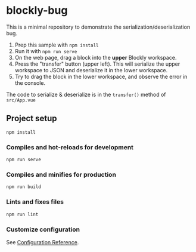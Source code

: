 # blockly-bug

This is a minimal repository to demonstrate the serialization/deserialization bug.

1. Prep this sample with `npm install`
1. Run it with `npm run serve`
1. On the web page, drag a block into the **upper** Blockly workspace.  
1. Press the "transfer" button (upper left).  This will serialize the upper workspace to JSON and deserialize it in the lower workspace.
1. Try to drag the block in the lower workspace, and observe the error in the console.

The code to serialize & deserialize is in the `transfer()` method of `src/App.vue`

## Project setup
```
npm install
```

### Compiles and hot-reloads for development
```
npm run serve
```

### Compiles and minifies for production
```
npm run build
```

### Lints and fixes files
```
npm run lint
```

### Customize configuration
See [Configuration Reference](https://cli.vuejs.org/config/).
